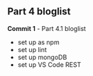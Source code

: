 ## Part 4 bloglist

**Commit 1** - Part 4.1 bloglist
  - set up as npm
  - set up lint
  - set up mongoDB
  - set up VS Code REST 

